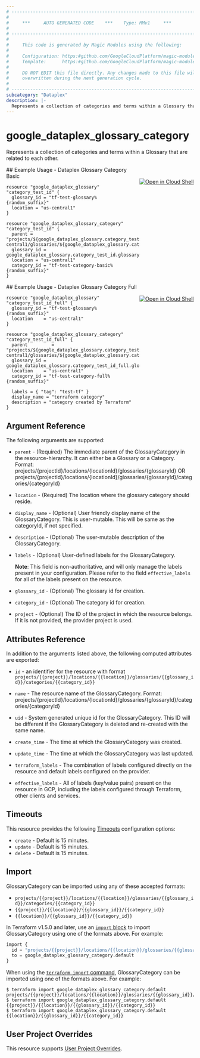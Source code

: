 ```yaml
---
# ----------------------------------------------------------------------------
#
#     ***     AUTO GENERATED CODE    ***    Type: MMv1     ***
#
# ----------------------------------------------------------------------------
#
#     This code is generated by Magic Modules using the following:
#
#     Configuration: https:#github.com/GoogleCloudPlatform/magic-modules/tree/main/mmv1/products/dataplex/GlossaryCategory.yaml
#     Template:      https:#github.com/GoogleCloudPlatform/magic-modules/tree/main/mmv1/templates/terraform/resource.html.markdown.tmpl
#
#     DO NOT EDIT this file directly. Any changes made to this file will be
#     overwritten during the next generation cycle.
#
# ----------------------------------------------------------------------------
subcategory: "Dataplex"
description: |-
  Represents a collection of categories and terms within a Glossary that are related to each other.
---
```


# google_dataplex_glossary_category

Represents a collection of categories and terms within a Glossary that are related to each other.



<div class = "oics-button" style="float: right; margin: 0 0 -15px">
  <a href="https://console.cloud.google.com/cloudshell/open?cloudshell_git_repo=https%3A%2F%2Fgithub.com%2Fterraform-google-modules%2Fdocs-examples.git&cloudshell_image=gcr.io%2Fcloudshell-images%2Fcloudshell%3Alatest&cloudshell_print=.%2Fmotd&cloudshell_tutorial=.%2Ftutorial.md&cloudshell_working_dir=dataplex_glossary_category_basic&open_in_editor=main.tf" target="_blank">
    <img alt="Open in Cloud Shell" src="//gstatic.com/cloudssh/images/open-btn.svg" style="max-height: 44px; margin: 32px auto; max-width: 100%;">
  </a>
</div>
## Example Usage - Dataplex Glossary Category Basic


```hcl
resource "google_dataplex_glossary" "category_test_id" {
  glossary_id = "tf-test-glossary%{random_suffix}"
  location = "us-central1"
}

resource "google_dataplex_glossary_category" "category_test_id" {
  parent = "projects/${google_dataplex_glossary.category_test_id.project}/locations/us-central1/glossaries/${google_dataplex_glossary.category_test_id.glossary_id}"
  glossary_id = google_dataplex_glossary.category_test_id.glossary_id 
  location = "us-central1"
  category_id = "tf-test-category-basic%{random_suffix}"
}
```
<div class = "oics-button" style="float: right; margin: 0 0 -15px">
  <a href="https://console.cloud.google.com/cloudshell/open?cloudshell_git_repo=https%3A%2F%2Fgithub.com%2Fterraform-google-modules%2Fdocs-examples.git&cloudshell_image=gcr.io%2Fcloudshell-images%2Fcloudshell%3Alatest&cloudshell_print=.%2Fmotd&cloudshell_tutorial=.%2Ftutorial.md&cloudshell_working_dir=dataplex_glossary_category_full&open_in_editor=main.tf" target="_blank">
    <img alt="Open in Cloud Shell" src="//gstatic.com/cloudssh/images/open-btn.svg" style="max-height: 44px; margin: 32px auto; max-width: 100%;">
  </a>
</div>
## Example Usage - Dataplex Glossary Category Full


```hcl
resource "google_dataplex_glossary" "category_test_id_full" {
  glossary_id = "tf-test-glossary%{random_suffix}"
  location    = "us-central1"
}

resource "google_dataplex_glossary_category" "category_test_id_full" {
  parent         = "projects/${google_dataplex_glossary.category_test_id_full.project}/locations/us-central1/glossaries/${google_dataplex_glossary.category_test_id_full.glossary_id}"
  glossary_id = google_dataplex_glossary.category_test_id_full.glossary_id
  location    = "us-central1"
  category_id = "tf-test-category-full%{random_suffix}"

  labels = { "tag": "test-tf" }
  display_name = "terraform category"
  description = "category created by Terraform"
}
```

## Argument Reference

The following arguments are supported:


* `parent` -
  (Required)
  The immediate parent of the GlossaryCategory in the resource-hierarchy. It can either be a Glossary or a Category. Format: projects/{projectId}/locations/{locationId}/glossaries/{glossaryId} OR projects/{projectId}/locations/{locationId}/glossaries/{glossaryId}/categories/{categoryId}

* `location` -
  (Required)
  The location where the glossary category should reside.


* `display_name` -
  (Optional)
  User friendly display name of the GlossaryCategory. This is user-mutable. This will be same as the categoryId, if not specified.

* `description` -
  (Optional)
  The user-mutable description of the GlossaryCategory.

* `labels` -
  (Optional)
  User-defined labels for the GlossaryCategory.

  **Note**: This field is non-authoritative, and will only manage the labels present in your configuration.
  Please refer to the field `effective_labels` for all of the labels present on the resource.

* `glossary_id` -
  (Optional)
  The glossary id for creation.

* `category_id` -
  (Optional)
  The category id for creation.

* `project` - (Optional) The ID of the project in which the resource belongs.
    If it is not provided, the provider project is used.



## Attributes Reference

In addition to the arguments listed above, the following computed attributes are exported:

* `id` - an identifier for the resource with format `projects/{{project}}/locations/{{location}}/glossaries/{{glossary_id}}/categories/{{category_id}}`

* `name` -
  The resource name of the GlossaryCategory. Format: projects/{projectId}/locations/{locationId}/glossaries/{glossaryId}/categories/{categoryId}

* `uid` -
  System generated unique id for the GlossaryCategory. This ID will be different if the GlossaryCategory is deleted and re-created with the same name.

* `create_time` -
  The time at which the GlossaryCategory was created.

* `update_time` -
  The time at which the GlossaryCategory was last updated.

* `terraform_labels` -
  The combination of labels configured directly on the resource
   and default labels configured on the provider.

* `effective_labels` -
  All of labels (key/value pairs) present on the resource in GCP, including the labels configured through Terraform, other clients and services.


## Timeouts

This resource provides the following
[Timeouts](https://developer.hashicorp.com/terraform/plugin/sdkv2/resources/retries-and-customizable-timeouts) configuration options:

- `create` - Default is 15 minutes.
- `update` - Default is 15 minutes.
- `delete` - Default is 15 minutes.

## Import


GlossaryCategory can be imported using any of these accepted formats:

* `projects/{{project}}/locations/{{location}}/glossaries/{{glossary_id}}/categories/{{category_id}}`
* `{{project}}/{{location}}/{{glossary_id}}/{{category_id}}`
* `{{location}}/{{glossary_id}}/{{category_id}}`


In Terraform v1.5.0 and later, use an [`import` block](https://developer.hashicorp.com/terraform/language/import) to import GlossaryCategory using one of the formats above. For example:

```tf
import {
  id = "projects/{{project}}/locations/{{location}}/glossaries/{{glossary_id}}/categories/{{category_id}}"
  to = google_dataplex_glossary_category.default
}
```

When using the [`terraform import` command](https://developer.hashicorp.com/terraform/cli/commands/import), GlossaryCategory can be imported using one of the formats above. For example:

```
$ terraform import google_dataplex_glossary_category.default projects/{{project}}/locations/{{location}}/glossaries/{{glossary_id}}/categories/{{category_id}}
$ terraform import google_dataplex_glossary_category.default {{project}}/{{location}}/{{glossary_id}}/{{category_id}}
$ terraform import google_dataplex_glossary_category.default {{location}}/{{glossary_id}}/{{category_id}}
```

## User Project Overrides

This resource supports [User Project Overrides](https://registry.terraform.io/providers/hashicorp/google/latest/docs/guides/provider_reference#user_project_override).
